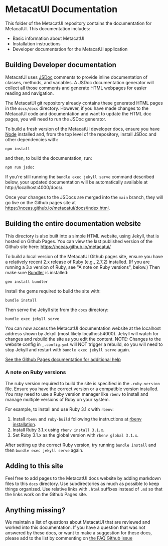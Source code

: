 # MetacatUI Documentation
This folder of the MetacatUI repository contains the documentation for MetacatUI. This documentation includes:
- Basic information about MetacatUI
- Installation instructions
- Developer documentation for the MetacatUI application


## Building Developer documentation
MetacatUI uses [JSDoc](https://github.com/jsdoc/jsdoc) comments to provide inline documentation of classes, methods, and variables. A JSDoc documentation generator will collect all those comments and generate HTML webpages for easier reading and navigation.

The MetacatUI git repository already contains these generated HTML pages in the `docs/docs` directory. However, if you have made changes to the MetacatUI code and documentation and want to update the HTML doc pages, you will need to run the JSDoc generator.

To build a fresh version of the MetacatUI developer docs, ensure you have [Node](https://nodejs.org/) installed and, from the top level of the repository, install JSDoc and other dependencies with:

```
npm install
```

and then, to build the documentation, run:

```
npm run jsdoc
```

If you're still running the `bundle exec jekyll serve` command described below, your updated documentation will be automatically available at http://localhost:4000/docs/.

Once your changes to the JSDocs are merged into the `main` branch, they will go live on the Github pages site at https://nceas.github.io/metacatui/docs/index.html.

## Building the entire documentation website

This directory is also built into a simple HTML website, using Jekyll, that is hosted on Github Pages. You can view the last published version of the Github site here: https://nceas.github.io/metacatui/

To build a local version of the MetacatUI Github pages site, ensure you have a relatively recent 2.x release of [Ruby](https://www.ruby-lang.org/) (e.g., 2.7.2) installed. (If you are running a 3.x version of Ruby, see "A note on Ruby versions", below.) Then make sure [Bundler](https://bundler.io/) is installed:

```
gem install bundler
```

Install the gems required to build the site with:

```
bundle install
```

Then serve the Jekyll site from the `docs` directory:

```
bundle exec jekyll serve
```

You can now access the MetacatUI documentation website at the localhost address shown by Jekyll (most likely localhost:4000). Jekyll will watch for changes and rebuild the site as you edit the content. NOTE: Changes to the website config in `_.config.yml` will NOT trigger a rebuild, so you will need to stop Jekyll and restart with `bundle exec jekyll serve` again.

[See the Github Pages documentation for additional help](https://help.github.com/en/enterprise/2.14/user/articles/setting-up-your-github-pages-site-locally-with-jekyll#step-4-build-your-local-jekyll-site)

### A note on Ruby versions

The ruby version required to build the site is specified in the `.ruby-version` file. Ensure you have the correct version or a compatible version installed. You may need to use a Ruby version manager like `rbenv` to install and manage multiple versions of Ruby on your system.

For example, to install and use Ruby 3.1.x with `rbenv`:

1. Install `rbenv` and `ruby-build` following the instructions at [rbenv installation](https://github.com/rbenv/rbenv#installation).
2. Install Ruby 3.1.x using `rbenv install 3.1.x`.
3. Set Ruby 3.1.x as the global version with `rbenv global 3.1.x`.

After setting up the correct Ruby version, try running `bundle install` and then `bundle exec jekyll serve` again.

## Adding to this site
Feel free to add pages to the MetacatUI docs website by adding markdown files to this `docs` directory. Use subdirectories
as much as possible to keep things organized. Use relative links with `.html` suffixes instead of `.md` so that the links work on the Github Pages site.

## Anything missing?
We maintain a list of questions about MetacatUI that are reviewed and worked into this documentation. If you have a question that was not answered by these docs, or want to make a suggestion for these docs, please add to the list by commenting on [the FAQ Github issue](https://github.com/NCEAS/metacatui/issues/1389)
